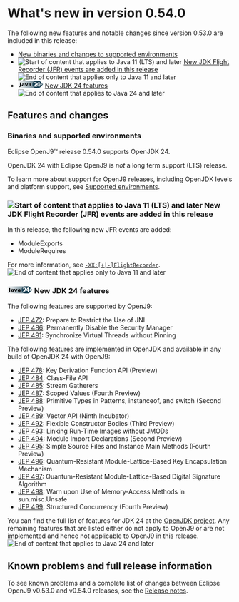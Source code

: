 <!--
* Copyright (c) 2017, 2025 IBM Corp. and others
*
* This program and the accompanying materials are made
* available under the terms of the Eclipse Public License 2.0
* which accompanies this distribution and is available at
* https://www.eclipse.org/legal/epl-2.0/ or the Apache
* License, Version 2.0 which accompanies this distribution and
* is available at https://www.apache.org/licenses/LICENSE-2.0.
*
* This Source Code may also be made available under the
* following Secondary Licenses when the conditions for such
* availability set forth in the Eclipse Public License, v. 2.0
* are satisfied: GNU General Public License, version 2 with
* the GNU Classpath Exception [1] and GNU General Public
* License, version 2 with the OpenJDK Assembly Exception [2].
*
* [1] https://www.gnu.org/software/classpath/license.html
* [2] https://openjdk.org/legal/assembly-exception.html
*
* SPDX-License-Identifier: EPL-2.0 OR Apache-2.0 OR GPL-2.0-only WITH Classpath-exception-2.0 OR GPL-2.0-only WITH OpenJDK-assembly-exception-1.0
-->

# What's new in version 0.54.0

The following new features and notable changes since version 0.53.0 are included in this release:

- [New binaries and changes to supported environments](#binaries-and-supported-environments)
- ![Start of content that applies to Java 11 (LTS) and later](cr/java11plus.png) [New JDK Flight Recorder (JFR) events are added in this release](#new-jdk-flight-recorder-jfr-events-are-added-in-this-release) ![End of content that applies only to Java 11 and later](cr/java_close.png)
- ![Start of content that applies to Java 24 and later](cr/java24plus.png) [New JDK 24 features](#new-jdk-24-features) ![End of content that applies to Java 24 and later](cr/java_close.png)

## Features and changes

### Binaries and supported environments

Eclipse OpenJ9&trade; release 0.54.0 supports OpenJDK 24.

OpenJDK 24 with Eclipse OpenJ9 is *not* a long term support (LTS) release.

To learn more about support for OpenJ9 releases, including OpenJDK levels and platform support, see [Supported environments](openj9_support.md).

### ![Start of content that applies to Java 11 (LTS) and later](cr/java11plus.png) New JDK Flight Recorder (JFR) events are added in this release

In this release, the following new JFR events are added:

- ModuleExports
- ModuleRequires

For more information, see [`-XX:[+|-]FlightRecorder`](xxflightrecorder.md). ![End of content that applies only to Java 11 and later](cr/java_close.png)

### ![Start of content that applies to Java 24 and later](cr/java24plus.png) New JDK 24 features

The following features are supported by OpenJ9:

- [JEP 472](https://openjdk.java.net/jeps/472): Prepare to Restrict the Use of JNI
- [JEP 486](https://openjdk.java.net/jeps/486): Permanently Disable the Security Manager
- [JEP 491](https://openjdk.java.net/jeps/491): Synchronize Virtual Threads without Pinning

The following features are implemented in OpenJDK and available in any build of OpenJDK 24 with OpenJ9:

- [JEP 478](https://openjdk.java.net/jeps/478): Key Derivation Function API (Preview)
- [JEP 484](https://openjdk.java.net/jeps/484): Class-File API
- [JEP 485](https://openjdk.java.net/jeps/485): Stream Gatherers
- [JEP 487](https://openjdk.java.net/jeps/487): Scoped Values (Fourth Preview)
- [JEP 488](https://openjdk.java.net/jeps/488): Primitive Types in Patterns, instanceof, and switch (Second Preview)
- [JEP 489](https://openjdk.java.net/jeps/489): Vector API (Ninth Incubator)
- [JEP 492](https://openjdk.java.net/jeps/492): Flexible Constructor Bodies (Third Preview)
- [JEP 493](https://openjdk.java.net/jeps/493): Linking Run-Time Images without JMODs
- [JEP 494](https://openjdk.java.net/jeps/494): Module Import Declarations (Second Preview)
- [JEP 495](https://openjdk.java.net/jeps/495): Simple Source Files and Instance Main Methods (Fourth Preview)
- [JEP 496](https://openjdk.java.net/jeps/496): Quantum-Resistant Module-Lattice-Based Key Encapsulation Mechanism
- [JEP 497](https://openjdk.java.net/jeps/497): Quantum-Resistant Module-Lattice-Based Digital Signature Algorithm
- [JEP 498](https://openjdk.java.net/jeps/498): Warn upon Use of Memory-Access Methods in sun.misc.Unsafe
- [JEP 499](https://openjdk.java.net/jeps/499): Structured Concurrency (Fourth Preview)

You can find the full list of features for JDK 24 at the [OpenJDK project](https://openjdk.org/projects/jdk/24/).
Any remaining features that are listed either do not apply to OpenJ9 or are not implemented and hence not applicable to OpenJ9 in this release. ![End of content that applies to Java 24 and later](cr/java_close.png)

## Known problems and full release information

To see known problems and a complete list of changes between Eclipse OpenJ9 v0.53.0 and v0.54.0 releases, see the [Release notes](https://github.com/eclipse-openj9/openj9/blob/master/doc/release-notes/0.54/0.54.md).

<!-- ==== END OF TOPIC ==== version0.54.md ==== -->
